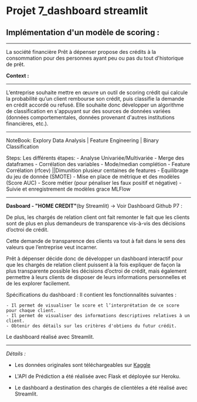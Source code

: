 # Projet 7_dashboard streamlit
## Implémentation d'un modèle de scoring :
____________________________________________
La société financière Prêt à dépenser propose des crédits à la consommation pour des personnes ayant peu ou pas du tout d'historique de prêt.

**Context :** 
___________________
L’entreprise souhaite mettre en œuvre un outil de scoring crédit qui calcule la probabilité qu’un client rembourse son crédit, puis classifie la demande en crédit accordé ou refusé. Elle souhaite donc développer un algorithme de classification en s'appuyant sur des sources de données variées (données comportementales, données provenant d'autres institutions financières, etc.).
_______________________________________________
NoteBook: Explory Data Analysis | Feature Engineering | Binary Classification

Steps: 
    Les différents étapes:
    - Analyse Univariée/Multivariée
    - Merge des dataframes
    - Corrélation des variables
    - Mode/median complétion
    - Feature Corrélation (rfcev) ||Dimunition plusieur centaines de features
    - Equilibrage du jeu de donnée (SMOTE)
    - Mise en place de métrique et des modèles (Score AUC)
    - Score métier (pour pénaliser les faux positif et négative)
    - Suivie et enregistrement de modèles grace MLFlow  
_______________________________________________
**Dasboard - "HOME CREDIT"**(by Streamlit) -> Voir Dashboard Github P7 :

De plus, les chargés de relation client ont fait remonter le fait que les clients sont de plus en plus demandeurs de transparence vis-à-vis des décisions d’octroi de crédit. 

Cette demande de transparence des clients va tout à fait dans le sens des valeurs que l’entreprise veut incarner.

Prêt à dépenser décide donc de développer un dashboard interactif pour que les chargés de relation client puissent à la fois expliquer de façon la plus transparente possible les décisions d’octroi de crédit, mais également permettre à leurs clients de disposer de leurs informations personnelles et de les explorer facilement.

Spécifications du dashboard : Il contient les fonctionnalités suivantes :

    - Il permet de visualiser le score et l’interprétation de ce score pour chaque client.
    - Il permet de visualiser des informations descriptives relatives à un client.
    - Obtenir des détails sur les critères d'obtiens du futur crédit.

Le dashboard réalisé avec Streamlit.
________________________________________________
*Détails :*
- Les données originales sont téléchargeables sur [Kaggle](https://www.kaggle.com/c/home-credit-default-risk/data)

- L'API de Prédiction a été réalisée avec Flask et déployée sur Heroku.

- Le dashboard a destination des chargés de clientèles a été réalisé avec Streamlit. 
